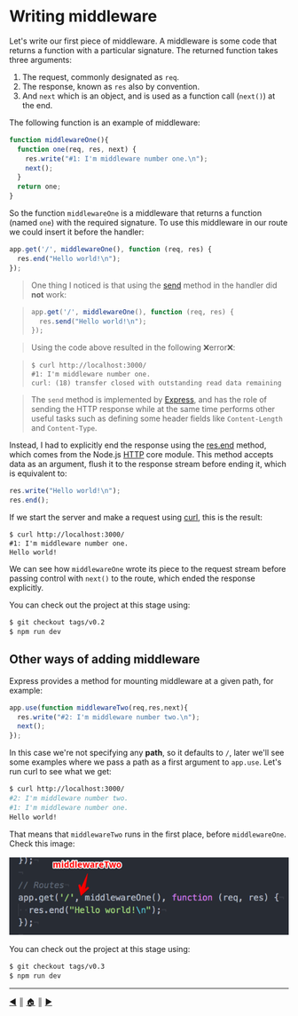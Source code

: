 # Writing middleware
Let's write our first piece of middleware. A middleware is some code that returns a function with a particular signature. The returned function takes three arguments:

1. The request, commonly designated as `req`.
2. The response, known as `res` also by convention.
3. And `next` which is an object, and is used as a function call (`next()`) at the end.

The following function is an example of middleware:

```js
function middlewareOne(){
  function one(req, res, next) {
    res.write("#1: I'm middleware number one.\n");
    next();
  }
  return one;
}
```

So the function `middlewareOne` is a middleware that returns a function (named `one`) with the required signature. To use this middleware in our route we could insert it before the handler:

```js
app.get('/', middlewareOne(), function (req, res) {
  res.end("Hello world!\n");
});
```

> One thing I noticed is that using the [send][2] method in the handler did **not** work:

>  ```js
>  app.get('/', middlewareOne(), function (req, res) {
>    res.send("Hello world!\n");
>  });
>  ```

> Using the code above resulted in the following :x:error:x::

> ```
> $ curl http://localhost:3000/
> #1: I'm middleware number one.
> curl: (18) transfer closed with outstanding read data remaining
> ```

> The `send` method is implemented by [Express][1], and has the role of sending the HTTP response while at the same time performs other useful tasks such as defining some header fields like `Content-Length` and `Content-Type`.

Instead, I had to explicitly end the response using the [res.end][3] method, which comes from the Node.js [HTTP][3] core module. This method accepts data as an argument, flush it to the response stream before ending it, which is equivalent to:

```js
res.write("Hello world!\n");
res.end();
```

If we start the server and make a request using [curl][5], this is the result:

```
$ curl http://localhost:3000/
#1: I'm middleware number one.
Hello world!
```

We can see how `middlewareOne` wrote its piece to the request stream before passing control with `next()` to the route, which ended the response explicitly.

You can check out the project at this stage using:

```bash
$ git checkout tags/v0.2
$ npm run dev
```

## Other ways of adding middleware
Express provides a method for mounting middleware at a given path, for example:

```js
app.use(function middlewareTwo(req,res,next){
  res.write("#2: I'm middleware number two.\n");
  next();
});
```

In this case we're not specifying any **path**, so it defaults to `/`, later we'll see some examples where we pass a path as a first argument to `app.use`. Let's run curl to see what we get:

```bash
$ curl http://localhost:3000/
#2: I'm middleware number two.
#1: I'm middleware number one.
Hello world!
```

That means that `middlewareTwo` runs in the first place, before `middlewareOne`. Check this image:

![i1](images/middlewareTwo.png)

You can check out the project at this stage using:

```bash
$ git checkout tags/v0.3
$ npm run dev
```

---
[:arrow_backward:][back] ║ [:house:][home] ║ [:arrow_forward:][next]

<!-- navigation -->
[home]: ../README.md
[back]: intro.md
[next]: #

<!-- links -->
[1]: http://expressjs.com/
[2]: http://expressjs.com/en/4x/api.html#res.send
[3]: https://nodejs.org/api/http.html#http_response_end_data_encoding_callback
[4]: https://nodejs.org/api/http.html
[5]: http://curl.haxx.se/
